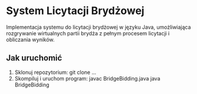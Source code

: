 # System Licytacji Brydżowej

Implementacja systemu do licytacji brydżowej w języku Java, umożliwiająca rozgrywanie wirtualnych partii brydża z pełnym procesem licytacji i obliczania wyników.

## Jak uruchomić

1. Sklonuj repozytorium:
   git clone ...
2. Skompiluj i uruchom program:
   javac BridgeBidding.java
   java BridgeBidding
